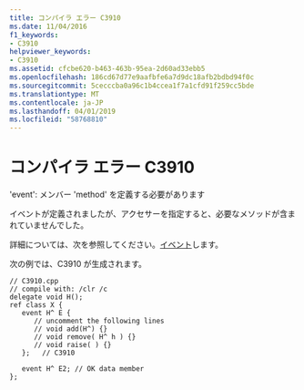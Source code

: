 ```yaml
---
title: コンパイラ エラー C3910
ms.date: 11/04/2016
f1_keywords:
- C3910
helpviewer_keywords:
- C3910
ms.assetid: cfcbe620-b463-463b-95ea-2d60ad33ebb5
ms.openlocfilehash: 186cd67d77e9aafbfe6a7d9dc18afb2bdbd94f0c
ms.sourcegitcommit: 5cecccba0a96c1b4ccea1f7a1cfd91f259cc5bde
ms.translationtype: MT
ms.contentlocale: ja-JP
ms.lasthandoff: 04/01/2019
ms.locfileid: "58768810"
---
```

# <a name="compiler-error-c3910"></a>コンパイラ エラー C3910

'event': メンバー 'method' を定義する必要があります

イベントが定義されましたが、アクセサーを指定すると、必要なメソッドが含まれていませんでした。

詳細については、次を参照してください。[イベント](../../extensions/event-cpp-component-extensions.md)します。

次の例では、C3910 が生成されます。

```
// C3910.cpp
// compile with: /clr /c
delegate void H();
ref class X {
   event H^ E {
      // uncomment the following lines
      // void add(H^) {}
      // void remove( H^ h ) {}
      // void raise( ) {}
   };   // C3910

   event H^ E2; // OK data member
};
```